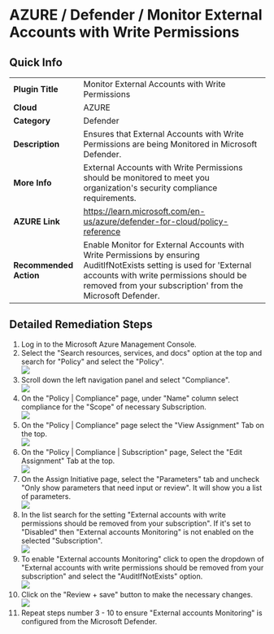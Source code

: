 # AZURE / Defender / Monitor External Accounts with Write Permissions

## Quick Info

| ||
|-|----------------------------------------------------------------------------------------------------------------|
| **Plugin Title** | Monitor External Accounts with Write Permissions|
| **Cloud** | AZURE |
| **Category** | Defender |
| **Description** | Ensures that External Accounts with Write Permissions are being Monitored in Microsoft Defender. |
| **More Info** | External Accounts with Write Permissions should be monitored to meet you organization's security compliance requirements. |
| **AZURE Link** | https://learn.microsoft.com/en-us/azure/defender-for-cloud/policy-reference |
| **Recommended Action** | Enable Monitor for External Accounts with Write Permissions by ensuring AuditIfNotExists setting is used for 'External accounts with write permissions should be removed from your subscription' from the Microsoft Defender. |

## Detailed Remediation Steps

1. Log in to the Microsoft Azure Management Console.
2. Select the "Search resources, services, and docs" option at the top and search for "Policy" and select the "Policy". </br> <img src="/resources/azure/defender/monitor-external-accounts-with-write-permissions/step2.png"/>
3. Scroll down the left navigation panel and select "Compliance". </br> <img src="/resources/azure/defender/monitor-external-accounts-with-write-permissions/step3.png"/>
4. On the "Policy | Compliance" page, under "Name" column select compliance for the "Scope" of necessary Subscription. </br> <img src="/resources/azure/defender/monitor-external-accounts-with-write-permissions/step4.png"/>
5. On the "Policy | Compliance" page select the "View Assignment" Tab on the top. </br> <img src="/resources/azure/defender/monitor-external-accounts-with-write-permissions/step5.png"/>
6. On the "Policy | Compliance | Subscription" page, Select the "Edit Assignment" Tab at the top. </br> <img src="/resources/azure/defender/monitor-external-accounts-with-write-permissions/step6.png"/>
7. On the Assign Initiative page, select the "Parameters" tab and uncheck "Only show parameters that need input or review". It will show you a list of parameters. </br>  <img src="/resources/azure/defender/monitor-external-accounts-with-write-permissions/step7.png"/>
8. In the list search for the setting "External accounts with write permissions should be removed from your subscription". If it's set to "Disabled" then "External accounts Monitoring" is not enabled on the selected "Subscription". </br> <img src="/resources/azure/defender/monitor-external-accounts-with-write-permissions/step8.png"/>
9. To enable "External accounts Monitoring" click to open the dropdown of "External accounts with write permissions should be removed from your subscription" and select the "AuditIfNotExists" option. </br> <img src="/resources/azure/defender/monitor-external-accounts-with-write-permissions/step9.png"/>
10. Click on the "Review + save" button to make the necessary changes. </br> <img src="/resources/azure/defender/monitor-external-accounts-with-write-permissions/step10.png"/>
11. Repeat steps number 3 - 10 to ensure "External accounts Monitoring" is configured from the Microsoft Defender. </br>
